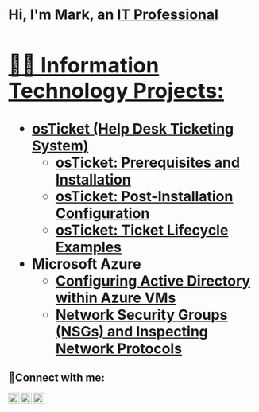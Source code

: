 
<h1>Hi, I'm Mark, an <a href="https://linkedin.com/in/Josh">IT Professional

<h2>👨‍💻 Information Technology Projects:</h2>

- <b>osTicket (Help Desk Ticketing System)</b>
  - [osTicket: Prerequisites and Installation](https://github.com/markestigoy/osticket-prereqs)
  - [osTicket: Post-Installation Configuration](https://github.com/MarkEstigoy/osticket-post/tree/main)
  - [osTicket: Ticket Lifecycle Examples](https://github.com/markestigoy/ticket-lifecycle)
- <b>Microsoft Azure</b>
  - [Configuring Active Directory within Azure VMs](https://github.com/markestigoy/configure-ad)
  - [Network Security Groups (NSGs) and Inspecting Network Protocols](https://github.com/markestigoy/azure-network-protocols)

<h2>🤳Connect with me:</h2>

[<img align="left" alt="Josh | Twitter" width="22px" src="https://cdn.jsdelivr.net/npm/simple-icons@v3/icons/twitter.svg" />][twitter]
[<img align="left" alt="Josh | LinkedIn" width="22px" src="https://cdn.jsdelivr.net/npm/simple-icons@v3/icons/linkedin.svg" />][linkedin]
[<img align="left" alt="Josh | Instagram" width="22px" src="https://cdn.jsdelivr.net/npm/simple-icons@v3/icons/instagram.svg" />][instagram]

[twitter]: https://twitter.com/Josh
[instagram]: https://www.instagram.com/Josh
[linkedin]: https://linkedin.com/in/Josh

